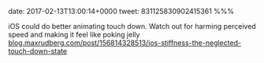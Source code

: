 date: 2017-02-13T13:00:14+0000
tweet: 831125830902415361
%%%

iOS could do better animating touch down. Watch out for harming perceived speed and making it feel like poking jelly [blog.maxrudberg.com/post/156814328513/ios-stiffness-the-neglected-touch-down-state](http://blog.maxrudberg.com/post/156814328513/ios-stiffness-the-neglected-touch-down-state)
